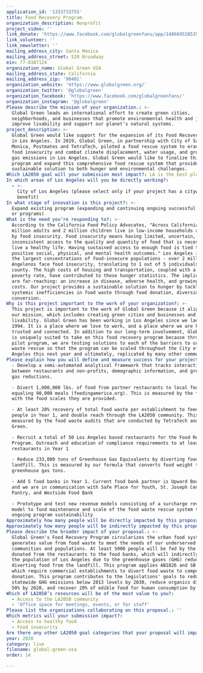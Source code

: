 ```yaml
---
application_id: '1333733755'
title: Food Recovery Program
organization_description: Nonprofit
project_video: ''
link_donate: 'https://www.facebook.com/globalgreenfans/app/148669528535835/'
link_volunteer: ''
link_newsletter: ''
mailing_address_city: Santa Monica
mailing_address_street: 520 Broadway
ein: 77-0387124
organization_name: Global Green USA
mailing_address_state: California
mailing_address_zip: '90401'
organization_website: 'https://www.globalgreen.org/'
organization_twitter: '@globalgreen'
organization_facebook: 'https://www.facebook.com/globalgreenfans/'
organization_instagram: '@globalgreen'
Please describe the mission of your organization.: >-
  Global Green leads an international effort to create green cities,
  neighborhoods, and businesses that promote environmental health and justice,
  improve livability and support our planet's natural systems. 
project_description: >-
  Global Green would like support for the expansion of its Food Recovery Program
  in Los Angeles. In 2019, Global Green, in partnership with City of Santa
  Monica, Postmates and TetraTech, piloted a food rescue system to eradicate
  food insecurity and combat climate displacement, water usage, and greenhouse
  gas emissions in Los Angeles. Global Green would like to finalize this pilot
  program and expand this comprehensive food rescue system that provides a
  sustainable solution to both hunger and environmental challenges.
Which LA2050 goal will your submission most impact?: LA is the best place to LIVE
In which areas of Los Angeles will you be directly working?:
  - >-
    City of Los Angeles (please select only if your project has a citywide
    benefit)
In what stage of innovation is this project?: >-
  Expand existing program (expanding and continuing ongoing successful projects
  or programs)
What is the need you’re responding to?: >-
  According to the California Food Policy Advocates, "Across California, 4.7
  million adults and 2 million children live in low-income households affected
  by food insecurity. Food insecurity means having limited, uncertain, or
  inconsistent access to the quality and quantity of food that is necessary to
  live a healthy life. Having sustained access to enough food is tied to
  positive social, physical, and mental health outcomes." Los Angeles is one of
  the largest concentrations of food-insecure populations - over 2 million
  Angelenos face food insecurity, translating to 1 out of 5 individuals in the
  county. The high costs of housing and transportation, coupled with a 20%
  poverty rate, have contributed to these hunger statistics. The implications
  are far-reaching: an increase in disease, adverse health, and growing medical
  costs. Our project provides a sustainable solution to hunger by tackling
  systemic inefficiencies in food waste through food donation, diversion, and
  conversion. 
Why is this project important to the work of your organization?: >-
  This project is important to the work of Global Green because it aligns with
  our mission, which includes creating green cities and businesses and improving
  livability. Global Green has been working in Los Angeles since we launched in
  1994. It is a place where we love to work, and a place where we are known,
  trusted and connected. In addition to our long-term involvement, Global Green
  is uniquely suited to take on this food recovery program because through our
  pilot program, we are testing solutions to each of the barriers to urban food
  waste rescue so that the program can be scaled throughout the City of Los
  Angeles this next year and ultimately, replicated by many other communities.  
Please explain how you will define and measure success for your project.: >-
  - Develop a semi-automated analytical framework that tracks interactions
  between restaurants and non-profits, demographic information, and greenhouse
  gas reductions.

  - Divert 1,000,000 lbs. of food from partner restaurants to local food banks,
  equaling 90,000 meals (feedingamerica.org). This is measured by the food banks
  with the food scales they are provided. 

  - At least 20% recovery of total food waste per establishment to feed 5,000
  people in Year 1, and double reach through the LA2050 community. This is
  measured by the food waste audits that are conducted by TetraTech and Global
  Green. 

  - Recruit a total of 50 Los Angeles based restaurants for the Food Recovery
  Program. Outreach and education of compliance requirements to at least 300
  restaurants in Year 1

  - Reduce 233,000 tons of Greenhouse Gas Equivalents by diverting food from
  landfill. This is measured by our formula that converts food weight to
  greenhouse gas tons. 

  - Add 5 food banks in Year 1. Current food bank partner is Upward Bound House,
  and we are in communication with Safe Place for Youth, St. Joseph Center Food
  Pantry, and Westside Food Bank

  - Prototype and test new revenue models consisting of a surcharge revenue
  model to fund maintenance and scale of the food waste rescue system to create
  ongoing program sustainability
Approximately how many people will be directly impacted by this proposal?: '5000'
Approximately how many people will be indirectly impacted by this proposal?: '4000000'
Please describe the broader impact of your proposal.: >-
  Global Green's Food Recovery Program circularizes the urban food system and
  generates value from food waste to meet the needs of our underserved
  communities and populations. At least 5000 people will be fed by the food
  donated from the restaurants to the food banks, which will indirectly impact
  the population of Los Angeles due to the greenhouse gases (GHG) reduced by
  diverting food from the landfill. This program applies AB1826 and SB 1383,
  which require commercial establishments to divert food waste to composting and
  donation. This program contributes to the legislations' goals to reduce
  statewide GHG emissions below 2013 levels by 2030, reduce organics disposal by
  50% by 2020, and recover 20% of edible food for human consumption by 2025.
Which of LA2050’s resources will be of the most value to you?:
  - Access to the LA2050 community
  - 'Office space for meetings, events, or for staff'
Please list the organizations collaborating on this proposal.: ''
Which metrics will your submission impact?:
  - Access to healthy food
  - Food insecurity
Are there any other LA2050 goal categories that your proposal will impact?: []
year: 2020
category: live
filename: global-green-usa
order: 14

---
```


